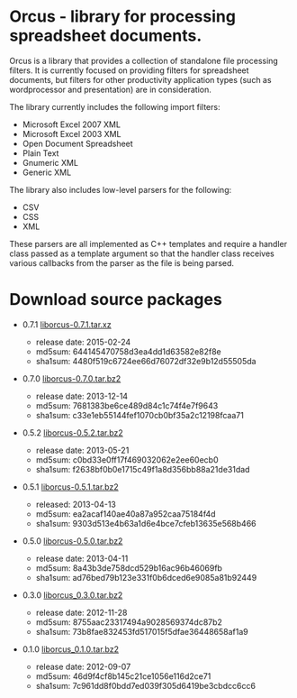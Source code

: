 Orcus - library for processing spreadsheet documents.
=====================================================

Orcus is a library that provides a collection of standalone file processing
filters.  It is currently focused on providing filters for spreadsheet
documents, but filters for other productivity application types (such as
wordprocessor and presentation) are in consideration.

The library currently includes the following import filters:

* Microsoft Excel 2007 XML
* Microsoft Excel 2003 XML
* Open Document Spreadsheet
* Plain Text
* Gnumeric XML
* Generic XML

The library also includes low-level parsers for the following:

* CSV
* CSS
* XML

These parsers are all implemented as C++ templates and require a handler class
passed as a template argument so that the handler class receives various
callbacks from the parser as the file is being parsed.

Download source packages
========================

* 0.7.1 [liborcus-0.7.1.tar.xz](http://kohei.us/files/orcus/src/liborcus-0.7.1.tar.xz)
  * release date: 2015-02-24
  * md5sum: 644145470758d3ea4dd1d63582e82f8e
  * sha1sum: 4480f519c6724ee66d76072df32e9b12d55505da

* 0.7.0 [liborcus-0.7.0.tar.bz2](http://kohei.us/files/orcus/src/liborcus-0.7.0.tar.bz2)
  * release date: 2013-12-14
  * md5sum: 7681383be6ce489d84c1c74f4e7f9643
  * sha1sum: c33e1eb55144fef1070cb0bf35a2c12198fcaa71

* 0.5.2 [liborcus-0.5.2.tar.bz2](http://kohei.us/files/orcus/src/liborcus-0.5.2.tar.bz2)
  * release date: 2013-05-21
  * md5sum: c0bd33e0ff17f469032062e2ee60ecb0
  * sha1sum: f2638bf0b0e1715c49f1a8d356bb88a21de31dad

* 0.5.1 [liborcus-0.5.1.tar.bz2](http://kohei.us/files/orcus/src/liborcus-0.5.1.tar.bz2)
  * released: 2013-04-13
  * md5sum: ea2acaf140ae40a87a952caa75184f4d
  * sha1sum: 9303d513e4b63a1d6e4bce7cfeb13635e568b466

* 0.5.0 [liborcus-0.5.0.tar.bz2](http://kohei.us/files/orcus/src/liborcus-0.5.0.tar.bz2)
  * release date: 2013-04-11
  * md5sum: 8a43b3de758dcd529b16ac96b46069fb
  * sha1sum: ad76bed79b123e331f0b6dced6e9085a81b92449

* 0.3.0 [liborcus_0.3.0.tar.bz2](http://kohei.us/files/orcus/src/liborcus_0.3.0.tar.bz2)
  * release date: 2012-11-28
  * md5sum: 8755aac23317494a9028569374dc87b2
  * sha1sum: 73b8fae832453fd517015f5dfae36448658af1a9

* 0.1.0 [liborcus_0.1.0.tar.bz2](http://kohei.us/files/orcus/src/liborcus_0.1.0.tar.bz2)
  * release date: 2012-09-07
  * md5sum: 46d9f4cf8b145c21ce1056e116d2ce71
  * sha1sum: 7c961dd8f0bdd7ed039f305d6419be3cbdcc6cc6
